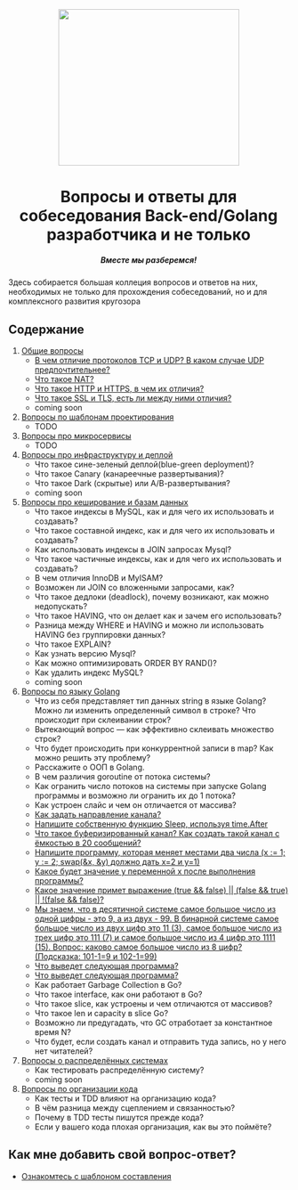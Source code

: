 <div align="center">
  <img width="325" height="281" src="https://github.com/goavengers/go-interview/blob/master/img/go-inter.jpeg">
  <h1>Вопросы и ответы для собеседования Back-end/Golang разработчика и не только</h1>
  <h5>Вместе мы разберемся!</h5>
</div>

Здесь собирается большая коллеция вопросов и ответов на них, необходимых не только для прохождения собеседований, но и для комплексного развития кругозора

## Содержание

1. [Общие вопросы](docs/COMMON.md)
    - [В чем отличие протоколов TCP и UDP? В каком случае UDP предпочтительнее?](docs/COMMON.md#1)
    - [Что такое NAT?](docs/COMMON.md#2)
    - [Что такое HTTP и HTTPS, в чем их отличия?](docs/COMMON.md#3)
    - [Что такое SSL и TLS, есть ли между ними отличия?](docs/COMMON.md#4)
    - coming soon
2. [Вопросы по шаблонам проектирования](docs/DESIGN_PATTERNS.md)
    - TODO
3. [Вопросы про микросервисы](docs/MICROSERVICES.md)
    - TODO
4. [Вопросы про инфраструктуру и деплой](docs/INFRASTRUCTURE_AND_DEPLOY.md)
    - Что такое сине-зеленый деплой(blue-green deployment)?
    - Что такое Canary (канареечные развертывания)?
    - Что такое Dark (скрытые) или А/В-развертывания?
    - coming soon
5. [Вопросы про кеширование и базам данных](docs/CACHE_AND_DB.md)
    - Что такое индексы в MySQL, как и для чего их использовать и создавать?
    - Что такое составной индекс, как и для чего их использовать и создавать?
    - Как использовать индексы в JOIN запросах Mysql?
    - Что такое частичные индексы, как и для чего их использовать и создавать?
    - В чем отличия InnoDB и MyISAM?
    - Возможен ли JOIN со вложенными запросами, как?
    - Что такое дедлоки (deadlock), почему возникают, как можно недопускать?
    - Что такое HAVING, что он делает как и зачем его использовать?
    - Разница между WHERE и HAVING и можно ли использовать HAVING без группировки данных?
    - Что такое EXPLAIN?
    - Как узнать версию Mysql?
    - Как можно оптимизировать ORDER BY RAND()?
    - Как удалить индекс MySQL?
    - coming soon
6. [Вопросы по языку Golang](docs/GOLANG.md)
    - Что из себя представляет тип данных string в языке Golang? Можно ли изменить определенный символ в строке? Что происходит при склеивании строк?
    - Вытекающий вопрос — как эффективно склеивать множество строк?
    - Что будет происходить при конкуррентной записи в map? Как можно решить эту проблему?
    - Расскажите о ООП в Golang.
    - В чем различия goroutine от потока системы?
    - Как огранить число потоков на системы при запуске Golang программы и возможно ли огранить их до 1 потока?
    - Как устроен слайс и чем он отличается от массива?
    - [Как задать направление канала?](docs/GOLANG.md#8)
    - [Напишите собственную функцию Sleep, используя time.After](docs/GOLANG.md#9)
    - [Что такое буферизированный канал? Как создать такой канал с ёмкостью в 20 сообщений?](docs/GOLANG.md#10)
    - [Напишите программу, которая меняет местами два числа (x := 1; y := 2; swap(&x, &y) должно дать x=2 и y=1)](docs/GOLANG.md#11)
    - [Какое будет значение у переменной x после выполнения программы?](docs/GOLANG.md#12)
    - [Какое значение примет выражение (true && false) || (false && true) || !(false && false)?](docs/GOLANG.md#13)
    - [Мы знаем, что в десятичной системе самое большое число из одной цифры - это 9, а из двух - 99. В бинарной системе самое большое число из двух цифр это 11 (3), самое большое число из трех цифр это 111 (7) и самое большое число из 4 цифр это 1111 (15). Вопрос: каково самое большое число из 8 цифр? (Подсказка: 101-1=9 и 102-1=99)](docs/GOLANG.md#14)
    - [Что выведет следующая программа?](docs/GOLANG.md#15)
    - [Что выведет следующая программа?](docs/GOLANG.md#16)
    - Как работает Garbage Collection в Go?
    - Что такое interface, как они работают в Go?
    - Что такое slice, как устроены и чем отличаются от массивов?
    - Что такое len и capacity в slice Go?
    - Возможно ли предугадать, что GC отработает за константное время N?
    - Что будет, если создать канал и отправить туда запись, но у него нет читателей?
7. [Вопросы о распределённых системах](docs/DISTRIBUTED_SYSTEMS.md)
    - Как тестировать распределённую систему?
    - coming soon
8. [Вопросы по организации кода](docs/CODE_DESIGN.md)
    - Как тесты и TDD влияют на организацию кода?
    - В чём разница между сцеплением и связанностью?
    - Почему в TDD тесты пишутся прежде кода?
    - Если у вашего кода плохая организация, как вы это поймёте?

## Как мне добавить свой вопрос-ответ?

- [Ознакомтесь с шаблоном составления](TEMPLATE.md)

